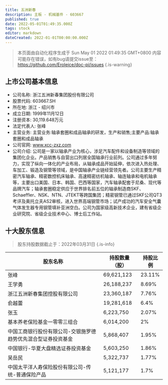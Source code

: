 ```yaml
---
title: 五洲新春
description: 主板 - 机械基件 - 603667
published: true
date: 2022-05-01T01:49:35.000Z
tags: stock
editor: markdown
dateCreated: 2022-01-01T00:00:00.000Z
---
```


> 本页面由自动化程序生成于 Sun May 01 2022 01:49:35 GMT+0800
> 内容可能存在错误，如有bug请提交issue至：https://github.com/Eroleice/doc-pi/issues
{.is-warning}

## 上市公司基本信息
- 公司名称: 浙江五洲新春集团股份有限公司
- 股票代码: 603667.SH
- 所在地: 浙江 - 绍兴市
- 成立日期: 1999年11月12日
- 注册资本: 30,119.648万元
- 法定代表人: 张峰
- 主营业务: 主营业务:轴承套圈和成品轴承的研发，生产和销售;主要产品:轴承套圈和成品轴承
- 公司官网: www.xcc-zxz.com
- 公司介绍: 公司是一家以轴承产业为核心，涉足汽车配件和设备制造等领域的集团化企业。产品销售与自营出口列居全国轴承行业前列。公司通过多年努力，实现了纵向一体化的产业布局，从轴承成品开始延伸，依次进入热处理、车加工、锻造及钢管等领域，是中国轴承产业链经营领先者。公司主要生产精密汽车轴承、精密数控机床轴承、高速精密纺机轴承、轴连轴承和电机轴承等，主要出口美国、日本、韩国、巴西等国家，汽车轴承配套于尼桑、现代等品牌汽车；轴承套圈稳定供应于世界排名前五位的轴承制造商SKF、Schaeffler、NSK、NTN、JTEKT等跨国集团；精密钢管已通过SKF公司QT3考评及奥托立夫AS2审核，进入世界高端钢管市场；试产成功的汽车安全气囊气体发生器专用钢管填补亚洲空白。公司为国家级高新技术企业，建有省级企业研究院、省级企业技术中心、博士后工作站。


## 十大股东信息
> 股东持股数据截止于：2022年03月31日
{.is-info}

| 股东名称 | 持股数量（股） | 持股比例 |
| --- | --- | --- |
| 张峰 | 69,621,123 | 23.11% |
| 王学勇 | 26,188,237 | 8.69% |
| 浙江五洲新春集团控股有限公司 | 23,360,187 | 7.76% |
| 俞越蕾 | 19,281,618 | 6.4% |
| 张玉 | 6,223,750 | 2.07% |
| 基本养老保险基金一零零三组合 | 6,014,200 | 2% |
| 中国工商银行股份有限公司-交银施罗德趋势优先混合型证券投资基金 | 5,868,407 | 1.95% |
| 中国银行-华夏大盘精选证券投资基金 | 5,603,250 | 1.86% |
| 吴岳民 | 5,322,737 | 1.77% |
| 中国太平洋人寿保险股份有限公司-传统-普通保险产品 | 5,121,177 | 1.7% |





